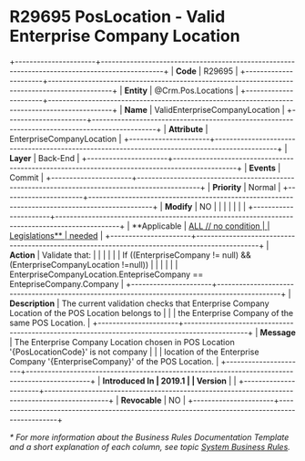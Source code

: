 ﻿---
erp.type: business-rule
erp.entity: Crm.Pos.Locations
---

# R29695 PosLocation - Valid Enterprise Company Location
+----------------------+-----------------------------------------------------------------------------------------------+
| **Code**             | R29695                                                                                        |
+----------------------+-----------------------------------------------------------------------------------------------+
| **Entity**           | @Crm.Pos.Locations                                                                            |
+----------------------+-----------------------------------------------------------------------------------------------+
| **Name**             | ValidEnterpriseCompanyLocation                                                                |
+----------------------+-----------------------------------------------------------------------------------------------+
| **Attribute**        | EnterpriseCompanyLocation                                                                     |
+----------------------+-----------------------------------------------------------------------------------------------+
| **Layer**            | Back-End                                                                                      |
+----------------------+-----------------------------------------------------------------------------------------------+
| **Events**           | Commit                                                                                        |
+----------------------+-----------------------------------------------------------------------------------------------+
| **Priority**         | Normal                                                                                        |
+----------------------+-----------------------------------------------------------------------------------------------+
| **Modify**           | NO                                                                                            |
|                      |                                                                                               |
|                      |                                                                                               |
+----------------------+-----------------------------------------------------------------------------------------------+
| **Applicable         | [ALL // no condition                                                                          |
| Legislations**       | needed](xref:applicable-legislations)                                                         |
+----------------------+-----------------------------------------------------------------------------------------------+
| **Action**           | Validate that:                                                                                |
|                      |                                                                                               |
|                      | If ((EnterpriseCompany != null) && (EnterpriseCompanyLocation !=null))                        |
|                      |                                                                                               |
|                      | EnterpriseCompanyLocation.EntepriseCompany == EntepriseCompany.Company                        |
+----------------------+-----------------------------------------------------------------------------------------------+
| **Description**      | The current validation checks that Enterprise Company Location of the POS Location belongs to |
|                      | the Enterprise Company of the same POS Location.                                              |
+----------------------+-----------------------------------------------------------------------------------------------+
| **Message**          | The Enterprise Company Location chosen in POS Location \'{PosLocationCode}\' is not company   |
|                      | location of the Enterprise Company \'{EnterpriseCompany}\' of the POS Location.               |
+----------------------+-----------------------------------------------------------------------------------------------+
| **Introduced In      | 2019.1                                                                                        |
| Version**            |                                                                                               |
+----------------------+-----------------------------------------------------------------------------------------------+
| **Revocable**        | NO                                                                                            |
+----------------------+-----------------------------------------------------------------------------------------------+

*\* For more information about the Business Rules Documentation Template and a short explanation of each column, see
topic [System Business Rules](../templates/template-description-system-business-rules.md).*
